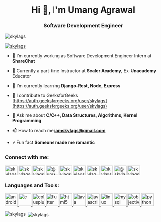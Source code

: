 <h1 align="center">Hi 👋, I'm Umang Agrawal</h1>
<h3 align="center">Software Development Engineer</h3>

<p align="left"> <img src="https://komarev.com/ghpvc/?username=skylags&label=Profile%20views&color=0e75b6&style=flat" alt="skylags" /> </p>

<p align="left"> <a href="https://github.com/ryo-ma/github-profile-trophy"><img src="https://github-profile-trophy.vercel.app/?username=skylags" alt="skylags" /></a> </p>

- 🔭 I’m currently working as Software Development Engineer Intern at **ShareChat**

- 🔭 Currently a part-time Instructor at **Scaler Academy**, Ex-**Unacademy** Educator

- 🌱 I’m currently learning **Django-Rest, Node, Express**

- 📝 I contribute to GeeksforGeeks [https://auth.geeksforgeeks.org/user/skylags](https://auth.geeksforgeeks.org/user/skylags)

- 💬 Ask me about **C/C++, Data Structures, Algorithms, Kernel Programming**

- 📫 How to reach me **iamskylags@gmail.com**

- ⚡ Fun fact **Someone made me romantic**

<h3 align="left">Connect with me:</h3>
<p align="left">
<a href="https://linkedin.com/in/skylags" target="blank"><img align="center" src="https://cdn.jsdelivr.net/npm/simple-icons@3.0.1/icons/linkedin.svg" alt="skylags" height="30" width="40" /></a>
<a href="https://stackoverflow.com/users/skylags" target="blank"><img align="center" src="https://cdn.jsdelivr.net/npm/simple-icons@3.0.1/icons/stackoverflow.svg" alt="skylags" height="30" width="40" /></a>
<a href="https://instagram.com/skylags" target="blank"><img align="center" src="https://cdn.jsdelivr.net/npm/simple-icons@3.0.1/icons/instagram.svg" alt="skylags" height="30" width="40" /></a>
<a href="https://medium.com/@umang.18bcs1041" target="blank"><img align="center" src="https://cdn.jsdelivr.net/npm/simple-icons@3.0.1/icons/medium.svg" alt="@umang.18bcs1041" height="30" width="40" /></a>
<a href="https://www.codechef.com/users/skylags" target="blank"><img align="center" src="https://cdn.jsdelivr.net/npm/simple-icons@3.1.0/icons/codechef.svg" alt="skylags" height="30" width="40" /></a>
<a href="https://www.hackerrank.com/skylagsmail" target="blank"><img align="center" src="https://cdn.jsdelivr.net/npm/simple-icons@3.0.1/icons/hackerrank.svg" alt="skylagsmail" height="30" width="40" /></a>
<a href="https://codeforces.com/profile/skylag" target="blank"><img align="center" src="https://cdn.jsdelivr.net/npm/simple-icons@3.0.1/icons/codeforces.svg" alt="skylag" height="30" width="40" /></a>
<a href="https://www.leetcode.com/skylags" target="blank"><img align="center" src="https://cdn.jsdelivr.net/npm/simple-icons@3.0.1/icons/leetcode.svg" alt="skylags" height="30" width="40" /></a>
<a href="https://www.hackerearth.com/@skylags" target="blank"><img align="center" src="https://cdn.jsdelivr.net/npm/simple-icons@3.0.1/icons/hackerearth.svg" alt="@skylags" height="30" width="40" /></a>
<a href="https://auth.geeksforgeeks.org/user/skylags/profile" target="blank"><img align="center" src="https://cdn.jsdelivr.net/npm/simple-icons@3.0.1/icons/geeksforgeeks.svg" alt="skylags/profile" height="30" width="40" /></a>
</p>

<h3 align="left">Languages and Tools:</h3>
<p align="left"> <a href="https://developer.android.com" target="_blank"> <img src="https://devicons.github.io/devicon/devicon.git/icons/android/android-original-wordmark.svg" alt="android" width="40" height="40"/> </a> <a href="https://www.cprogramming.com/" target="_blank"> <img src="https://devicons.github.io/devicon/devicon.git/icons/c/c-original.svg" alt="c" width="40" height="40"/> </a> <a href="https://www.w3schools.com/cpp/" target="_blank"> <img src="https://devicons.github.io/devicon/devicon.git/icons/cplusplus/cplusplus-original.svg" alt="cplusplus" width="40" height="40"/> </a> <a href="https://flutter.dev" target="_blank"> <img src="https://www.vectorlogo.zone/logos/flutterio/flutterio-icon.svg" alt="flutter" width="40" height="40"/> </a> <a href="https://www.w3.org/html/" target="_blank"> <img src="https://devicons.github.io/devicon/devicon.git/icons/html5/html5-original-wordmark.svg" alt="html5" width="40" height="40"/> </a> <a href="https://www.java.com" target="_blank"> <img src="https://devicons.github.io/devicon/devicon.git/icons/java/java-original-wordmark.svg" alt="java" width="40" height="40"/> </a> <a href="https://developer.mozilla.org/en-US/docs/Web/JavaScript" target="_blank"> <img src="https://devicons.github.io/devicon/devicon.git/icons/javascript/javascript-original.svg" alt="javascript" width="40" height="40"/> </a> <a href="https://www.linux.org/" target="_blank"> <img src="https://devicons.github.io/devicon/devicon.git/icons/linux/linux-original.svg" alt="linux" width="40" height="40"/> </a> <a href="https://www.mysql.com/" target="_blank"> <img src="https://devicons.github.io/devicon/devicon.git/icons/mysql/mysql-original-wordmark.svg" alt="mysql" width="40" height="40"/> </a> <a href="https://developer.apple.com/library/archive/documentation/Cocoa/Conceptual/ProgrammingWithObjectiveC/Introduction/Introduction.html" target="_blank"> <img src="https://www.vectorlogo.zone/logos/apple_objectivec/apple_objectivec-icon.svg" alt="objectivec" width="40" height="40"/> </a> <a href="https://www.python.org" target="_blank"> <img src="https://devicons.github.io/devicon/devicon.git/icons/python/python-original.svg" alt="python" width="40" height="40"/> </a> </p>

<p><img align="left" src="https://github-readme-stats.vercel.app/api/top-langs?username=skylags&show_icons=true&locale=en&layout=compact" alt="skylags" /></p>

<p>&nbsp;<img align="center" src="https://github-readme-stats.vercel.app/api?username=skylags&show_icons=true&locale=en" alt="skylags" /></p>
